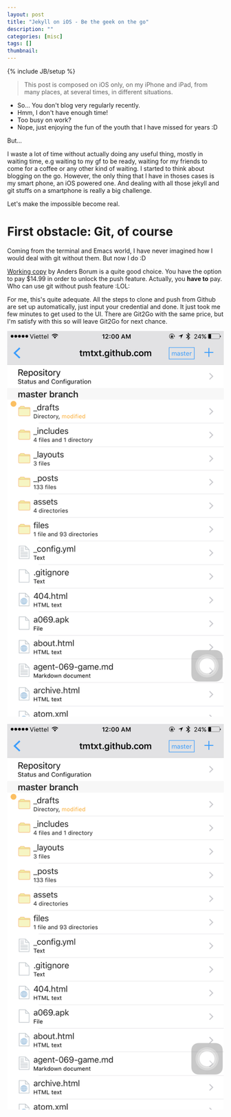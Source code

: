 ```yaml
---
layout: post
title: "Jekyll on iOS - Be the geek on the go"
description: ""
categories: [misc]
tags: []
thumbnail:
---
```

{% include JB/setup %}

[wc1]: /files/2016-05-08-jekyll-ios-be-geek-on-the-go/wc1.png
[wc2]: /files/2016-05-08-jekyll-ios-be-geek-on-the-go/wc1.png

> This post is composed on iOS only, on my iPhone and iPad, from many places, at several times, in different situations.

- So... You don't blog very regularly recently.
- Hmm, I don't have enough time!
- Too busy on work?
- Nope, just enjoying the fun of the youth that I have missed for years :D

But...

I waste a lot of time without actually doing any useful thing, mostly in waiting time, e.g waiting to my gf to be ready, waiting for my friends to come for a coffee or any other kind of waiting. I started to think about blogging on the go. However, the only thing that I have in thoses cases is my smart phone, an iOS powered one. And dealing with all those jekyll and git stuffs on a smartphone is really a big challenge.

Let's make the impossible become real.

#  First obstacle: Git, of course

Coming from the terminal and Emacs world, I have never imagined how I would deal with git without them. But now I do :D

[Working copy](https://appsto.re/vn/xONC1.i) by Anders Borum is a quite good choice. You have the option to pay $14.99 in order to unlock the push feature. Actually, you **have to** pay. Who can use git without push feature :LOL:

For me, this's quite adequate. All the steps to clone and push from Github are set up automatically, just input your credential and done. It just took me few minutes to get used to the UI. There are Git2Go with the same price, but I'm satisfy with this so will leave Git2Go for next chance.

![working copy][wc1]

![working copy][wc2]